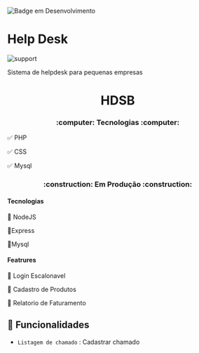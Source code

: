 ![Badge em Desenvolvimento](http://img.shields.io/static/v1?label=STATUS&message=EM%20DESENVOLVIMENTO&color=GREEN&style=for-the-badge)


# Help Desk

![support](https://user-images.githubusercontent.com/50186745/165615372-7a04e30d-9300-4256-82b0-675274ec53ca.png)



Sistema de helpdesk para pequenas empresas


<h1 align="center"> HDSB </h1>



<h3 align="center">
    :computer: Tecnologias :computer:
</h3>
    
:white_check_mark: PHP
    
:white_check_mark: CSS
    
:white_check_mark: Mysql
    
<h3 align="center"> 
    :construction:  Em Produção  :construction:
 </h3>
 
 
 <h4> Tecnologias </h4>
 
 :black_square_button: NodeJS
 
 :black_square_button:Express
 
 :black_square_button:Mysql
 
 <h4>Featrures</h4>
 
 
 :black_square_button: Login Escalonavel
 
 :black_square_button: Cadastro de Produtos
 
 :black_square_button: Relatorio de Faturamento
    
 



## :hammer: Funcionalidades 

- `Listagem de chamado` : Cadastrar chamado



